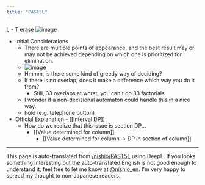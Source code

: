 ```yaml
---
title: "PAST5L"
---
```


[L - T erase](https://atcoder.jp/contests/past202012-open/tasks/past202012_l)
![image](https://gyazo.com/9d3a4c94bb870908ddb459d35f181fb0/thumb/1000)
- Initial Considerations
    - There are multiple points of appearance, and the best result may or may not be achieved depending on which one is prioritized for elimination.
    - ![image](https://gyazo.com/b7c90ebc80943d64f71cf6ecc519c5df/thumb/1000)
    - Hmmm, is there some kind of greedy way of deciding?
    - If there is no overlap, does it make a difference which way you do it from?
        - Still, 33 overlaps at worst; you can't do 33 factorials.
    - I wonder if a non-decisional automaton could handle this in a nice way.
    - hold (e.g. telephone button)
- Official Explanation
        - [[Interval DP]]
    - How do we realize that this issue is section DP...
        - [[Value determined for column]]
            - [[Value determined for column → DP in section of column]]

---
This page is auto-translated from [/nishio/PAST5L](https://scrapbox.io/nishio/PAST5L) using DeepL. If you looks something interesting but the auto-translated English is not good enough to understand it, feel free to let me know at [@nishio_en](https://twitter.com/nishio_en). I'm very happy to spread my thought to non-Japanese readers.